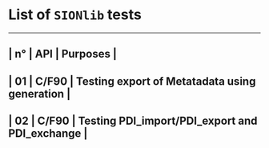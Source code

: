 List of `SIONlib` tests
====
 
----------------------------------------------------------------
| n° | API    | Purposes                                       |
----------------------------------------------------------------
| 01 |  C/F90 | Testing export of Metatadata using generation  |
----------------------------------------------------------------
| 02 |  C/F90 | Testing PDI_import/PDI_export and PDI_exchange |
----------------------------------------------------------------
